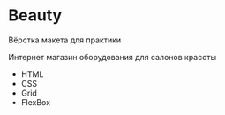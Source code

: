 # Beauty
Вёрстка макета для практики

Интернет магазин оборудования для салонов красоты

- HTML
- CSS
- Grid
- FlexBox
